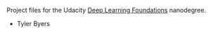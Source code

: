 Project files for the Udacity [Deep Learning Foundations](https://www.udacity.com/course/deep-learning-nanodegree-foundation--nd101) nanodegree.

- Tyler Byers
